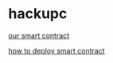 # hackupc
[our smart contract]( https://ropsten.etherscan.io/address/0xb3d55bc9691cf2599637c13d09b91b05b10763eb )

[how to deploy smart contract ](https://github.com/JacqMT/web3j-maven-example/wiki/Smart-Contracts-in-Java)
